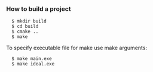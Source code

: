 ### How to build a project

```
  $ mkdir build
  $ cd build
  $ cmake ..
  $ make
```
To specify executable file for make use make arguments:
```
  $ make main.exe
  $ make ideal.exe
```


